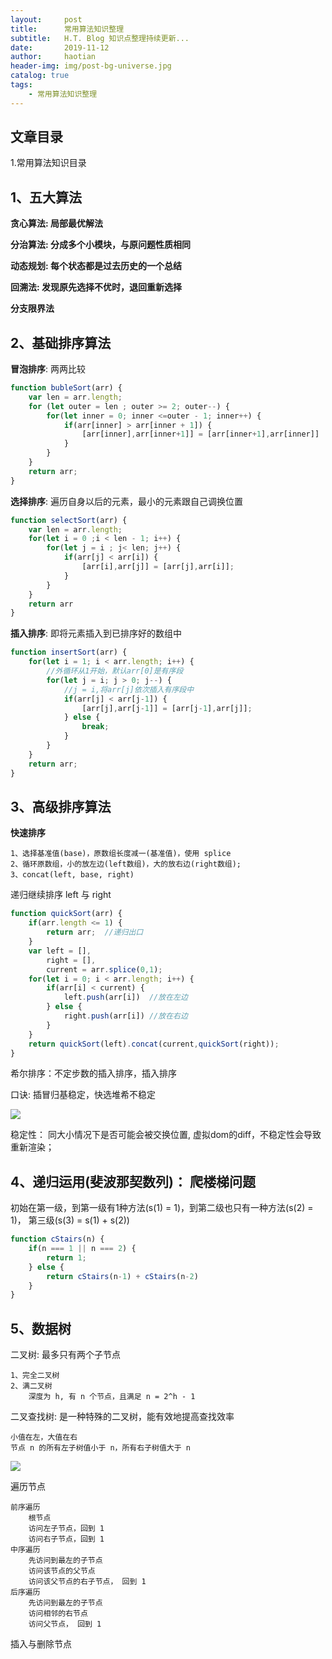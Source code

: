 ```yaml
---
layout:     post
title:      常用算法知识整理
subtitle:   H.T. Blog 知识点整理持续更新...
date:       2019-11-12
author:     haotian
header-img: img/post-bg-universe.jpg
catalog: true
tags:
    - 常用算法知识整理
---
```


## 文章目录
1.常用算法知识目录

## 1、五大算法
<b>贪心算法: 局部最优解法</b>

<b>分治算法: 分成多个小模块，与原问题性质相同</b>

<b>动态规划: 每个状态都是过去历史的一个总结</b>

<b>回溯法: 发现原先选择不优时，退回重新选择</b>

<b>分支限界法</b>
## 2、基础排序算法

<b>冒泡排序</b>: 两两比较
```js
function bubleSort(arr) {
    var len = arr.length;
    for (let outer = len ; outer >= 2; outer--) {
        for(let inner = 0; inner <=outer - 1; inner++) {
            if(arr[inner] > arr[inner + 1]) {
                [arr[inner],arr[inner+1]] = [arr[inner+1],arr[inner]]
            }
        }
    }
    return arr;
}
```
<b>选择排序</b>: 遍历自身以后的元素，最小的元素跟自己调换位置
```js
function selectSort(arr) {
    var len = arr.length;
    for(let i = 0 ;i < len - 1; i++) {
        for(let j = i ; j< len; j++) {
            if(arr[j] < arr[i]) {
                [arr[i],arr[j]] = [arr[j],arr[i]];
            }
        }
    }
    return arr
}
```
<b>插入排序</b>: 即将元素插入到已排序好的数组中
```js
function insertSort(arr) {
    for(let i = 1; i < arr.length; i++) {  
        //外循环从1开始，默认arr[0]是有序段
        for(let j = i; j > 0; j--) {  
            //j = i,将arr[j]依次插入有序段中
            if(arr[j] < arr[j-1]) {
                [arr[j],arr[j-1]] = [arr[j-1],arr[j]];
            } else {
                break;
            }
        }
    }
    return arr;
}
```
## 3、高级排序算法

<b>快速排序</b>

    1、选择基准值(base)，原数组长度减一(基准值)，使用 splice
    2、循环原数组，小的放左边(left数组)，大的放右边(right数组);
    3、concat(left, base, right)

递归继续排序 left 与 right
```js
function quickSort(arr) {
    if(arr.length <= 1) {
        return arr;  //递归出口
    }
    var left = [],
        right = [],
        current = arr.splice(0,1); 
    for(let i = 0; i < arr.length; i++) {
        if(arr[i] < current) {
            left.push(arr[i])  //放在左边
        } else {
            right.push(arr[i]) //放在右边
        }
    }
    return quickSort(left).concat(current,quickSort(right));
}
```
希尔排序：不定步数的插入排序，插入排序

口诀: 插冒归基稳定，快选堆希不稳定

![](https://user-gold-cdn.xitu.io/2019/2/14/168e9d8524a2b947?imageView2/0/w/1280/h/960/format/webp/ignore-error/1)

稳定性： 同大小情况下是否可能会被交换位置, 虚拟dom的diff，不稳定性会导致重新渲染；
## 4、递归运用(斐波那契数列)： 爬楼梯问题
初始在第一级，到第一级有1种方法(s(1) = 1)，到第二级也只有一种方法(s(2) = 1)， 第三级(s(3) = s(1) + s(2))
```js
function cStairs(n) {
    if(n === 1 || n === 2) {
        return 1;
    } else {
        return cStairs(n-1) + cStairs(n-2)
    }
}
```
## 5、数据树

二叉树: 最多只有两个子节点

    1、完全二叉树
    2、满二叉树
        深度为 h, 有 n 个节点，且满足 n = 2^h - 1

二叉查找树: 是一种特殊的二叉树，能有效地提高查找效率

    小值在左，大值在右
    节点 n 的所有左子树值小于 n，所有右子树值大于 n
![](https://user-gold-cdn.xitu.io/2019/2/14/168e9d89406fa6a8?imageView2/0/w/1280/h/960/format/webp/ignore-error/1)

遍历节点

    前序遍历
        根节点
        访问左子节点，回到 1
        访问右子节点，回到 1
    中序遍历
        先访问到最左的子节点
        访问该节点的父节点
        访问该父节点的右子节点， 回到 1
    后序遍历
        先访问到最左的子节点
        访问相邻的右节点
        访问父节点， 回到 1

插入与删除节点